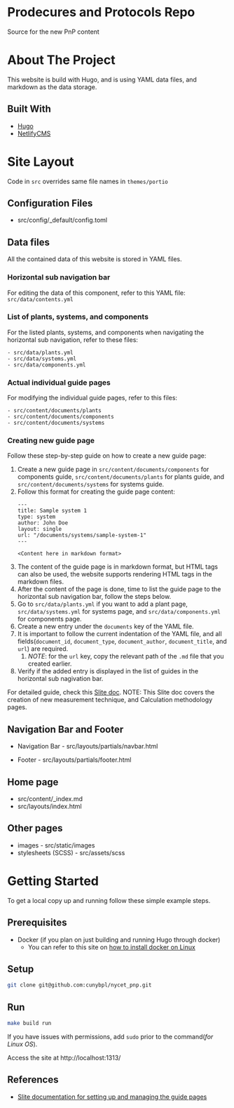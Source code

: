 # Prodecures and Protocols Repo
Source for the new PnP content

# About The Project

This website is build with Hugo, and is using YAML data files, and markdown as the data storage.

## Built With

* [Hugo](https://gohugo.io/)
* [NetlifyCMS](https://www.netlifycms.org/)

# Site Layout

Code in `src` overrides same file names in `themes/portio`

## Configuration Files

* src/config/\_default/config.toml

## Data files

All the contained data of this website is stored in YAML files.

### Horizontal sub navigation bar

For editing the data of this component, refer to this YAML file: `src/data/contents.yml`

### List of plants, systems, and components

For the listed plants, systems, and components when navigating the horizontal sub navigation, refer to these files:

```
- src/data/plants.yml
- src/data/systems.yml
- src/data/components.yml
```

### Actual individual guide pages

For modifying the individual guide pages, refer to this files:

```
- src/content/documents/plants
- src/content/documents/components
- src/content/documents/systems
```

### Creating new guide page


Follow these step-by-step guide on how to create a new guide page:

1. Create a new guide page in `src/content/documents/components` for components guide, `src/content/documents/plants` for plants guide, and `src/content/documents/systems` for systems guide.
2. Follow this format for creating the guide page content:
   ```
   ---
   title: Sample system 1
   type: system
   author: John Doe
   layout: single
   url: "/documents/systems/sample-system-1"
   ---

   <Content here in markdown format>
   ```
3. The content of the guide page is in markdown format, but HTML tags can also be used, the website supports rendering HTML tags in the markdown files.
4. After the content of the page is done, time to list the guide page to the horizontal sub navigation bar, follow the steps below.
5. Go to `src/data/plants.yml` if you want to add a plant page, `src/data/systems.yml` for systems page, and `src/data/components.yml` for components page.
6. Create a new entry under the `documents` key of the YAML file.
7. It is important to follow the current indentation of the YAML file, and all fields(`document_id`, `document_type`, `document_author`, `document_title`, and `url`) are required.
   1. *NOTE*: for the `url` key, copy the relevant path of the `.md` file that you created earlier.
8. Verify if the added entry is displayed in the list of guides in the horizontal sub nagivation bar.

For detailed guide, check this [Slite doc](https://zatonovo.slite.com/app/docs/Ns_i96FlIAaoGo/Hugo-How-to-create-new-pages).
NOTE: This Slite doc covers the creation of new measurement technique, and Calculation methodology pages.

## Navigation Bar and Footer

- Navigation Bar - src/layouts/partials/navbar.html
* Footer - src/layouts/partials/footer.html

## Home page

* src/content/\_index.md
* src/layouts/index.html

## Other pages

* images - src/static/images
* stylesheets (SCSS) - src/assets/scss

# Getting Started

To get a local copy up and running follow these simple example steps.

## Prerequisites

* Docker (if you plan on just building and running Hugo through docker)
    * You can refer to this site on [how to install docker on Linux](https://docs.docker.com/engine/install/ubuntu/)

## Setup

```sh
git clone git@github.com:cunybpl/nycet_pnp.git
```

## Run

```sh
make build run
```

If you have issues with permissions, add `sudo` prior to the command(_for Linux OS_).

Access the site at http://localhost:1313/


## References

- [Slite documentation for setting up and managing the guide pages](https://zatonovo.slite.com/app/docs/i-b2RUm-5lJf1F/How-to-setup-the-repository-local)